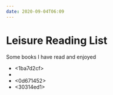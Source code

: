 ```yaml
---
date: 2020-09-04T06:09
---
```


# Leisure Reading List
Some books I have read and enjoyed


- <1ba7d2cf>
- <bf954300>
- <0d671452>
- <30314ed1>

